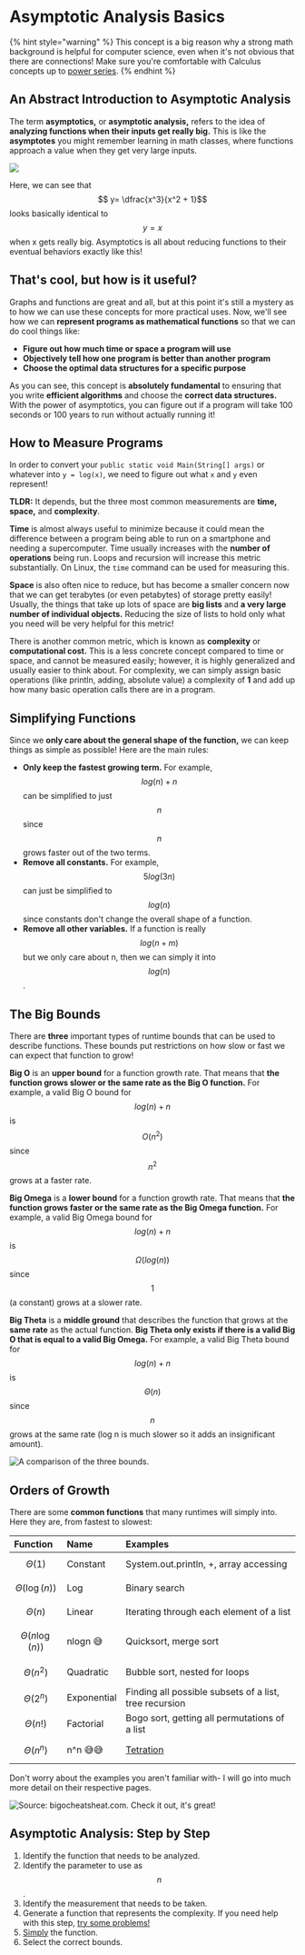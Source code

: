 # Asymptotic Analysis Basics

{% hint style="warning" %}
This concept is a big reason why a strong math background is helpful for computer science, even when it's not obvious that there are connections! Make sure you're comfortable with Calculus concepts up to [power series](http://tutorial.math.lamar.edu/Classes/CalcII/PowerSeries.aspx).
{% endhint %}

## An Abstract Introduction to Asymptotic Analysis

The term **asymptotics,** or **asymptotic analysis,** refers to the idea of **analyzing functions when their inputs get really big.** This is like the **asymptotes** you might remember learning in math classes, where functions approach a value when they get very large inputs.

![](../.gitbook/assets/image%20%2889%29.png)

Here, we can see that $$ y= \dfrac{x^3}{x^2 + 1}$$ looks basically identical to $$y = x$$ when x gets really big. Asymptotics is all about reducing functions to their eventual behaviors exactly like this!

## That's cool, but how is it useful?

Graphs and functions are great and all, but at this point it's still a mystery as to how we can use these concepts for more practical uses. Now, we'll see how we can **represent programs as mathematical functions** so that we can do cool things like:

* **Figure out how much time or space a program will use**
* **Objectively tell how one program is better than another program**
* **Choose the optimal data structures for a specific purpose**

As you can see, this concept is **absolutely fundamental** to ensuring that you write **efficient algorithms** and choose the **correct data structures.** With the power of asymptotics, you can figure out if a program will take 100 seconds or 100 years to run without actually running it!

## How to Measure Programs

In order to convert your `public static void Main(String[] args)` or whatever into `y = log(x)`, we need to figure out what `x` and `y` even represent!

**TLDR:** It depends, but the three most common measurements are **time, space,** and **complexity**. 

**Time** is almost always useful to minimize because it could mean the difference between a program being able to run on a smartphone and needing a supercomputer. Time usually increases with the **number of operations** being run. Loops and recursion will increase this metric substantially. On Linux, the `time` command can be used for measuring this.

**Space** is also often nice to reduce, but has become a smaller concern now that we can get terabytes \(or even petabytes\) of storage pretty easily! Usually, the things that take up lots of space are **big lists** and **a very large number of individual objects.** Reducing the size of lists to hold only what you need will be very helpful for this metric!

There is another common metric, which is known as **complexity** or **computational cost.** This is a less concrete concept compared to time or space, and cannot be measured easily; however, it is highly generalized and usually easier to think about. For complexity, we can simply assign basic operations \(like println, adding, absolute value\) a complexity of **1** and add up how many basic operation calls there are in a program.

## Simplifying Functions

Since we **only care about the general shape of the function,** we can keep things as simple as possible! Here are the main rules:

* **Only keep the** **fastest growing term.** For example,  $$log(n) + n$$ can be simplified to just $$n$$since $$n$$ grows faster out of the two terms.
* **Remove all constants.** For example,  $$5log(3n)$$ can just be simplified to $$log(n)$$since constants don't change the overall shape of a function.
* **Remove all other variables.** If a function is really $$log(n + m) $$ but we only care about n, then we can simply it into  $$log(n)$$.

## The Big Bounds

There are **three** important types of runtime bounds that can be used to describe functions. These bounds put restrictions on how slow or fast we can expect that function to grow!

**Big O** is an **upper bound** for a function growth rate. That means that **the function grows slower or the same rate as the Big O function.** For example, a valid Big O bound for $$log(n) + n$$ is $$O(n^2) $$ since $$n^2$$ grows at a faster rate.

**Big Omega** is a **lower bound** for a function growth rate. That means that **the function grows faster or the same rate as the Big Omega function.** For example, a valid Big Omega bound for  $$log(n) + n$$ is $$\Omega(log(n)) $$ since $$1$$ \(a constant\) grows at a slower rate.

**Big Theta** is a **middle ground** that describes the function that grows at the **same rate** as the actual function. **Big Theta only exists if there is a valid Big O that is equal to a valid Big Omega.** For example, a valid Big Theta bound for  $$log(n) + n$$ is $$\Theta(n) $$ since $$n$$ grows at the same rate \(log n is much slower so it adds an insignificant amount\).



![A comparison of the three bounds.](../.gitbook/assets/image%20%2861%29.png)

## Orders of Growth

There are some **common functions** that many runtimes will simply into. Here they are, from fastest to slowest:

| Function | Name | Examples |
| :--- | :--- | :--- |
| $$\Theta(1)$$  | Constant | System.out.println, +, array accessing |
| $$\Theta(\log(n))$$  | Log | Binary search |
| $$\Theta(n)$$  | Linear | Iterating through each element of a list |
| $$\Theta(n\log(n))$$  | nlogn 😅 | Quicksort, merge sort |
| $$\Theta(n^2)$$  | Quadratic | Bubble sort, nested for loops |
| $$\Theta(2^n)$$  | Exponential | Finding all possible subsets of a list, tree recursion |
| $$\Theta(n!)$$  | Factorial | Bogo sort, getting all permutations of a list |
| $$\Theta(n^n)$$  | n^n 😅😅 | [Tetration](https://en.wikipedia.org/wiki/Tetration) |

Don't worry about the examples you aren't familiar with- I will go into much more detail on their respective pages.

![Source: bigocheatsheat.com. Check it out, it&apos;s great!](../.gitbook/assets/image%20%2814%29.png)

## Asymptotic Analysis: Step by Step

1. Identify the function that needs to be analyzed.
2. Identify the parameter to use as $$n$$.
3. Identify the measurement that needs to be taken.
4. Generate a function that represents the complexity. If you need help with this step, [try some problems!](asymptotics-practice.md)
5. [Simply](asymptotics.md#simplifying-functions) the function.
6. Select the correct bounds.

